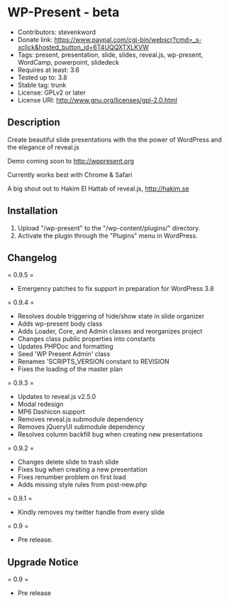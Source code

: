 WP-Present - beta
=================
* Contributors: stevenkword
* Donate link: https://www.paypal.com/cgi-bin/webscr?cmd=_s-xclick&hosted_button_id=6T4UQQXTXLKVW
* Tags: present, presentation, slide, slides, reveal.js, wp-present, WordCamp, powerpoint, slidedeck
* Requires at least: 3.6
* Tested up to: 3.8
* Stable tag: trunk
* License: GPLv2 or later
* License URI: http://www.gnu.org/licenses/gpl-2.0.html

## Description ##

Create beautiful slide presentations with the the power of WordPress and the elegance of reveal.js

Demo coming soon to http://wppresent.org

Currently works best with Chrome & Safari

A big shout out to Hakim El Hattab of reveal.js, http://hakim.se

## Installation ##
1. Upload "/wp-present" to the "/wp-content/plugins/" directory.
2. Activate the plugin through the "Plugins" menu in WordPress.

## Changelog ##
= 0.9.5 =
* Emergency patches to fix support in preparation for WordPress 3.8

= 0.9.4 =
* Resolves double triggering of hide/show state in slide organizer
* Adds wp-present body class
* Adds Loader, Core, and Admin classes and reorganizes project
* Changes class public properties into constants
* Updates PHPDoc and formatting
* Seed 'WP Present Admin' class
* Renames 'SCRIPTS_VERSION constant to REVISION
* Fixes the loading of the master plan

= 0.9.3 =
* Updates to reveal.js v2.5.0
* Modal redesign
* MP6 Dashicon support
* Removes reveal.js submodule dependency
* Removes jQueryUI submodule dependency
* Resolves column backfill bug when creating new presentations

= 0.9.2 =
* Changes delete slide to trash slide
* Fixes bug when creating a new presentation
* Fixes renumber problem on first load
* Adds missing style rules from post-new.php

= 0.9.1 =
* Kindly removes my twitter handle from every slide

= 0.9 =
* Pre release.

## Upgrade Notice ##
= 0.9 =
* Pre release
